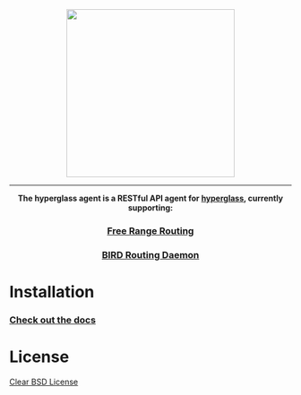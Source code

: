 <div align="center">

<img width=300 src="https://res.cloudinary.com/hyperglass/image/upload/v1593389316/logo.png"/>

<hr>

**The hyperglass agent is a RESTful API agent for [hyperglass](https://github.com/checktheroads/hyperglass), currently supporting:**

### [Free Range Routing](https://frrouting.org/)
### [BIRD Routing Daemon](https://bird.network.cz/)

</div>

# Installation

### [Check out the docs](https://hyperglass.io/docs/agent/installation)

# License

[Clear BSD License](https://github.com/checktheroads/hyperglass-agent/master/LICENSE)
